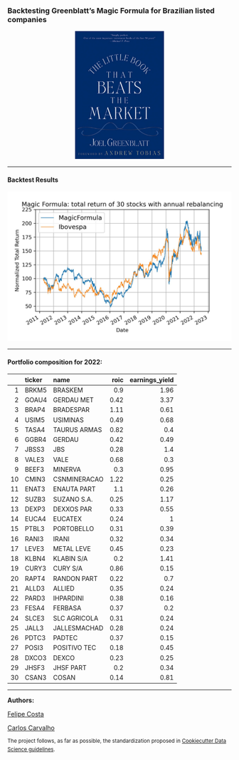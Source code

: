 
### Backtesting Greenblatt’s Magic Formula for Brazilian listed companies

<p align='center'><img src="./reports/images/book.png" width="200px"></p>

---
#### Backtest Results

![Backtest](/reports/images/magic_ibov.jpg)

---
#### Portfolio composition for 2022:

|    | ticker   | name         |   roic |   earnings_yield |
|---:|:---------|:-------------|-------:|-----------------:|
|  1 | BRKM5    | BRASKEM      |   0.9  |             1.96 |
|  2 | GOAU4    | GERDAU MET   |   0.42 |             3.37 |
|  3 | BRAP4    | BRADESPAR    |   1.11 |             0.61 |
|  4 | USIM5    | USIMINAS     |   0.49 |             0.68 |
|  5 | TASA4    | TAURUS ARMAS |   0.82 |             0.4  |
|  6 | GGBR4    | GERDAU       |   0.42 |             0.49 |
|  7 | JBSS3    | JBS          |   0.28 |             1.4  |
|  8 | VALE3    | VALE         |   0.68 |             0.3  |
|  9 | BEEF3    | MINERVA      |   0.3  |             0.95 |
| 10 | CMIN3    | CSNMINERACAO |   1.22 |             0.25 |
| 11 | ENAT3    | ENAUTA PART  |   1.1  |             0.26 |
| 12 | SUZB3    | SUZANO S.A.  |   0.25 |             1.17 |
| 13 | DEXP3    | DEXXOS PAR   |   0.33 |             0.55 |
| 14 | EUCA4    | EUCATEX      |   0.24 |             1    |
| 15 | PTBL3    | PORTOBELLO   |   0.31 |             0.39 |
| 16 | RANI3    | IRANI        |   0.32 |             0.34 |
| 17 | LEVE3    | METAL LEVE   |   0.45 |             0.23 |
| 18 | KLBN4    | KLABIN S/A   |   0.2  |             1.41 |
| 19 | CURY3    | CURY S/A     |   0.86 |             0.15 |
| 20 | RAPT4    | RANDON PART  |   0.22 |             0.7  |
| 21 | ALLD3    | ALLIED       |   0.35 |             0.24 |
| 22 | PARD3    | IHPARDINI    |   0.38 |             0.16 |
| 23 | FESA4    | FERBASA      |   0.37 |             0.2  |
| 24 | SLCE3    | SLC AGRICOLA |   0.31 |             0.24 |
| 25 | JALL3    | JALLESMACHAD |   0.28 |             0.24 |
| 26 | PDTC3    | PADTEC       |   0.37 |             0.15 |
| 27 | POSI3    | POSITIVO TEC |   0.18 |             0.45 |
| 28 | DXCO3    | DEXCO        |   0.23 |             0.25 |
| 29 | JHSF3    | JHSF PART    |   0.2  |             0.34 |
| 30 | CSAN3    | COSAN        |   0.14 |             0.81 |

---
**Authors:**

[Felipe Costa](https://github.com/fe-lipe-git)

[Carlos Carvalho](https://github.com/crdcj)

<sup> The project follows, as far as possible, the standardization proposed in [Cookiecutter Data Science guidelines](https://drivendata.github.io/cookiecutter-data-science/). </sub>
